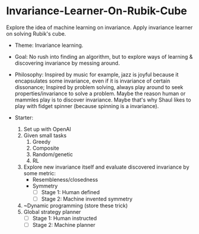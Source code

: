 # Invariance-Learner-On-Rubik-Cube
Explore the idea of machine learning on invariance. Apply invariance learner on solving Rubik's cube.


- Theme: Invariance learning.

- Goal: No rush into finding an algorithm, but to explore ways of learning & discovering invariance by messing around.

- Philosophy: Inspired by music for example, jazz is joyful because it encapsulates some invariance, even if it is invariance of certain dissonance; Inspired by problem solving, always play around to seek properties/invariance to solve a problem. Maybe the reason human or mammles play is to discover invariance. Maybe that's why Shaul likes to play with fidget spinner (because spinning is a invariance).

- Starter:
	1. Set up with OpenAI 
	2. Given small tasks		
		1. Greedy
		2. Composite
		3. Random/genetic
		4. RL
	3. Explore new invariance itself and evaluate discovered invariance by some metric:
		- Resembleness/closedness
		- Symmetry
			- [ ] Stage 1: Human defined
			- [ ] Stage 2: Machine invented symmetry
	4. ~Dynamic programming (store these trick)
	5. Global strategy planner
		- [ ] Stage 1: Human instructed
		- [ ] Stage 2: Machine planner
